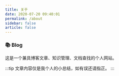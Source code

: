 ```yaml
---
title: 关于
date: 2020-07-20 09:40:01
permalink: /about
sidebar: false
article: false
---
```


### 📚 Blog
这是一个兼具博客文章、知识管理、文档查找的个人网站。

:::tip
文章内容仅是我个人的小总结，如有误还请指正。
:::

<!--
### 🐼 Me

elliswatson 😃

<p>一枚螺丝钉~~</p>
<img src='/img/20230623122843.png' alt='本人照片' style="width:106px;">
<p>
[博客园](https://www.cnblogs.com/corenick/)   [github](https://github.com/elliswatson)    
</p>

<p>
[更新日志](https://github.com/elliswatson/vdoingBlog/commits/master)
</p>

<script>
  export default {
    data(){
      return {
        qqUrl: 'tencent://message/?uin=978761587&Site=&Menu=yes' 
      }
    },
    mounted(){
      const flag =  navigator.userAgent.match(/(phone|pad|pod|iPhone|iPod|ios|iPad|Android|Mobile|BlackBerry|IEMobile|MQQBrowser|JUC|Fennec|wOSBrowser|BrowserNG|WebOS|Symbian|Windows Phone)/i);
      if(flag){
        this.qqUrl = 'mqqwpa://im/chat?chat_type=wpa&uin=978761587&version=1&src_type=web&web_src=oicqzone.com'
      }
    }
  }
</script>  
-->